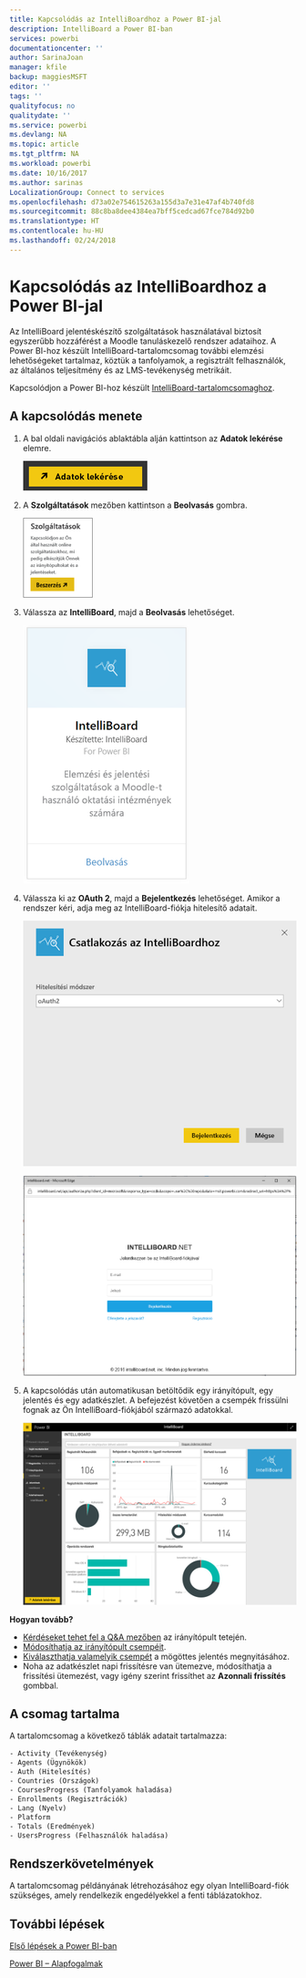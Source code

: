 ```yaml
---
title: Kapcsolódás az IntelliBoardhoz a Power BI-jal
description: IntelliBoard a Power BI-ban
services: powerbi
documentationcenter: ''
author: SarinaJoan
manager: kfile
backup: maggiesMSFT
editor: ''
tags: ''
qualityfocus: no
qualitydate: ''
ms.service: powerbi
ms.devlang: NA
ms.topic: article
ms.tgt_pltfrm: NA
ms.workload: powerbi
ms.date: 10/16/2017
ms.author: sarinas
LocalizationGroup: Connect to services
ms.openlocfilehash: d73a02e754615263a155d3a7e31e47af4b740fd8
ms.sourcegitcommit: 88c8ba8dee4384ea7bff5cedcad67fce784d92b0
ms.translationtype: HT
ms.contentlocale: hu-HU
ms.lasthandoff: 02/24/2018
---
```

# <a name="connect-to-intelliboard-with-power-bi"></a>Kapcsolódás az IntelliBoardhoz a Power BI-jal
Az IntelliBoard jelentéskészítő szolgáltatások használatával biztosít egyszerűbb hozzáférést a Moodle tanuláskezelő rendszer adataihoz. A Power BI-hoz készült IntelliBoard-tartalomcsomag további elemzési lehetőségeket tartalmaz, köztük a tanfolyamok, a regisztrált felhasználók, az általános teljesítmény és az LMS-tevékenység metrikáit.

Kapcsolódjon a Power BI-hoz készült [IntelliBoard-tartalomcsomaghoz](https://app.powerbi.com/getdata/services/intelliboard).

## <a name="how-to-connect"></a>A kapcsolódás menete
1. A bal oldali navigációs ablaktábla alján kattintson az **Adatok lekérése** elemre.  
   
    ![](media/service-connect-to-intelliboard/getdata.png)
2. A **Szolgáltatások** mezőben kattintson a **Beolvasás** gombra.  
   
    ![](media/service-connect-to-intelliboard/services.png)
3. Válassza az **IntelliBoard**, majd a **Beolvasás** lehetőséget.  
   
    ![](media/service-connect-to-intelliboard/intelliboard.png)
4. Válassza ki az **OAuth 2**, majd a **Bejelentkezés** lehetőséget. Amikor a rendszer kéri, adja meg az IntelliBoard-fiókja hitelesítő adatait.
   
    ![](media/service-connect-to-intelliboard/creds.png)
   
    ![](media/service-connect-to-intelliboard/creds2.png)
5. A kapcsolódás után automatikusan betöltődik egy irányítópult, egy jelentés és egy adatkészlet. A befejezést követően a csempék frissülni fognak az Ön IntelliBoard-fiókjából származó adatokkal.
   
    ![](media/service-connect-to-intelliboard/dashboard.png)

**Hogyan tovább?**

* [Kérdéseket tehet fel a Q&A mezőben](power-bi-q-and-a.md) az irányítópult tetején.
* [Módosíthatja az irányítópult csempéit](service-dashboard-edit-tile.md).
* [Kiválaszthatja valamelyik csempét](service-dashboard-tiles.md) a mögöttes jelentés megnyitásához.
* Noha az adatkészlet napi frissítésre van ütemezve, módosíthatja a frissítési ütemezést, vagy igény szerint frissíthet az **Azonnali frissítés** gombbal.

## <a name="whats-included"></a>A csomag tartalma
A tartalomcsomag a következő táblák adatait tartalmazza:  

    - Activity (Tevékenység)  
    - Agents (Ügynökök)  
    - Auth (Hitelesítés)  
    - Countries (Országok)  
    - CoursesProgress (Tanfolyamok haladása)  
    - Enrollments (Regisztrációk)
    - Lang (Nyelv)  
    - Platform  
    - Totals (Eredmények)  
    - UsersProgress (Felhasználók haladása)    

## <a name="system-requirements"></a>Rendszerkövetelmények
A tartalomcsomag példányának létrehozásához egy olyan IntelliBoard-fiók szükséges, amely rendelkezik engedélyekkel a fenti táblázatokhoz.

## <a name="next-steps"></a>További lépések
[Első lépések a Power BI-ban](service-get-started.md)

[Power BI – Alapfogalmak](service-basic-concepts.md)

